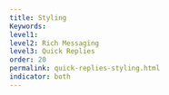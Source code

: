 ```yaml
---
title: Styling
Keywords:
level1:
level2: Rich Messaging
level3: Quick Replies
order: 20
permalink: quick-replies-styling.html
indicator: both
---
```

